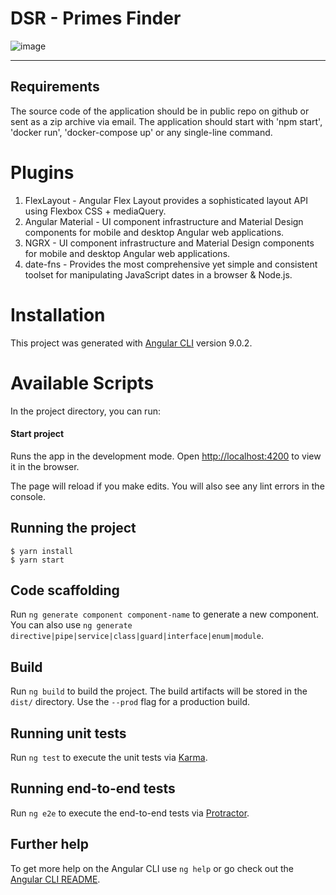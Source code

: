# DSR - Primes Finder
![image](https://res.cloudinary.com/doiz6iue3/image/upload/v1583865983/angular_dgxs59.png)

---
## Requirements

The source code of the application should be in public repo on github or sent as a zip archive
via email. The application should start with &#39;npm start&#39;, &#39;docker run&#39;, &#39;docker-compose up&#39; or any
single-line command.

# Plugins
1. FlexLayout - Angular Flex Layout provides a sophisticated layout API using Flexbox CSS + mediaQuery.
2. Angular Material -  UI component infrastructure and Material Design components for mobile and desktop Angular web applications.
3. NGRX - UI component infrastructure and Material Design components for mobile and desktop Angular web applications.
4. date-fns - Provides the most comprehensive yet simple and consistent toolset for manipulating JavaScript dates in a browser & Node.js.

# Installation

This project was generated with [Angular CLI](https://github.com/angular/angular-cli) version 9.0.2.

# Available Scripts
In the project directory, you can run:

#### Start project

Runs the app in the development mode.
Open [http://localhost:4200](http://localhost:4200) to view it in the browser.

The page will reload if you make edits.
You will also see any lint errors in the console.

## Running the project

    $ yarn install
    $ yarn start

## Code scaffolding

Run `ng generate component component-name` to generate a new component. You can also use `ng generate directive|pipe|service|class|guard|interface|enum|module`.

## Build

Run `ng build` to build the project. The build artifacts will be stored in the `dist/` directory. Use the `--prod` flag for a production build.

## Running unit tests

Run `ng test` to execute the unit tests via [Karma](https://karma-runner.github.io).

## Running end-to-end tests

Run `ng e2e` to execute the end-to-end tests via [Protractor](http://www.protractortest.org/).

## Further help

To get more help on the Angular CLI use `ng help` or go check out the [Angular CLI README](https://github.com/angular/angular-cli/blob/master/README.md).
